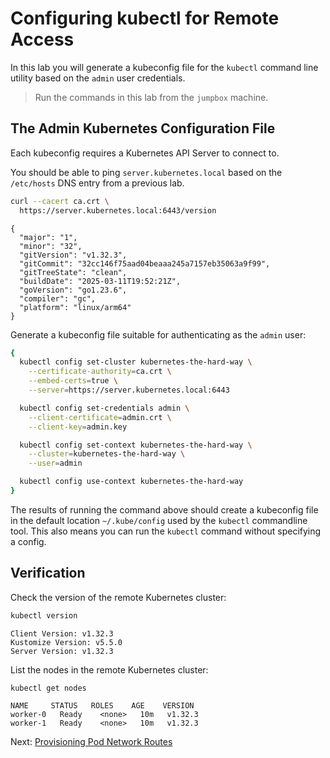 # Configuring kubectl for Remote Access

In this lab you will generate a kubeconfig file for the `kubectl` command line utility based on the `admin` user credentials.

> Run the commands in this lab from the `jumpbox` machine.

## The Admin Kubernetes Configuration File

Each kubeconfig requires a Kubernetes API Server to connect to.

You should be able to ping `server.kubernetes.local` based on the `/etc/hosts` DNS entry from a previous lab.

```bash
curl --cacert ca.crt \
  https://server.kubernetes.local:6443/version
```

```text
{
  "major": "1",
  "minor": "32",
  "gitVersion": "v1.32.3",
  "gitCommit": "32cc146f75aad04beaaa245a7157eb35063a9f99",
  "gitTreeState": "clean",
  "buildDate": "2025-03-11T19:52:21Z",
  "goVersion": "go1.23.6",
  "compiler": "gc",
  "platform": "linux/arm64"
}
```

Generate a kubeconfig file suitable for authenticating as the `admin` user:

```bash
{
  kubectl config set-cluster kubernetes-the-hard-way \
    --certificate-authority=ca.crt \
    --embed-certs=true \
    --server=https://server.kubernetes.local:6443

  kubectl config set-credentials admin \
    --client-certificate=admin.crt \
    --client-key=admin.key

  kubectl config set-context kubernetes-the-hard-way \
    --cluster=kubernetes-the-hard-way \
    --user=admin

  kubectl config use-context kubernetes-the-hard-way
}
```
The results of running the command above should create a kubeconfig file in the default location `~/.kube/config` used by the  `kubectl` commandline tool. This also means you can run the `kubectl` command without specifying a config.


## Verification

Check the version of the remote Kubernetes cluster:

```bash
kubectl version
```

```text
Client Version: v1.32.3
Kustomize Version: v5.5.0
Server Version: v1.32.3
```

List the nodes in the remote Kubernetes cluster:

```bash
kubectl get nodes
```

```
NAME     STATUS   ROLES    AGE    VERSION
worker-0   Ready    <none>   10m   v1.32.3
worker-1   Ready    <none>   10m   v1.32.3
```

Next: [Provisioning Pod Network Routes](11-pod-network-routes.md)
